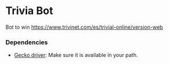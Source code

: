 # Trivia Bot

Bot to win https://www.trivinet.com/es/trivial-online/version-web

### Dependencies

- [Gecko driver](https://github.com/mozilla/geckodriver/releases): Make sure it is available in your path.